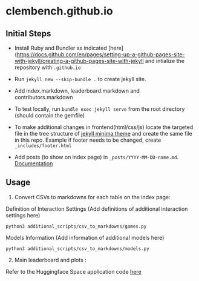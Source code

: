 # clembench.github.io

## Initial Steps

- Install Ruby and Bundler as indicated [here](https://docs.github.com/en/pages/setting-up-a-github-pages-site-with-jekyll/creating-a-github-pages-site-with-jekyll and intialize the repository with `.github.io`

- Run `jekyll new --skip-bundle .` to create  jekyll site.

- Add index.markdown, leaderboard.markdown and contributors.markdown

- To test locally, run `bundle exec jekyll serve` from the root directory (should contain the gemfile)

- To make additional changes in frontend(html/css/js) locate the targeted file in the tree structure of [jekyll minima theme](https://github.com/jekyll/minima) and create the same file in this repo. Example if footer needs to be changed, create `_includes/footer.html`

- Add posts (to show on index page) in `_posts/YYYY-MM-DD-name.md`. [Documentation](https://jekyllrb.com/docs/posts/)
## Usage

1) Convert CSVs to markdowns for each table on the index page:

Definition of Interaction Settings (Add definitions of additional interaction settings here)
```
python3 additional_scripts/csv_to_markdowns/games.py
```

Models Information (Add information of additional models here)
```
python3 additional_scripts/csv_to_markdowns/models.py
```

2) Main leaderboard and plots :

Refer to the Huggingface Space application code [here](https://huggingface.co/spaces/colab-potsdam/clem-leaderboard/tree/main)

